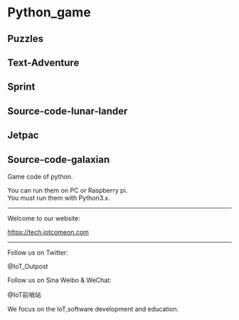 # Python_game

## Puzzles
## Text-Adventure
## Sprint
## Source-code-lunar-lander
## Jetpac
## Source-code-galaxian


Game code of python.


You can run them on PC or Raspberry pi.<br>
You must run them with Python3.x.

*****************************************************

Welcome to our website:

https://tech.iotcomeon.com

*****************************************************

Follow us on Twitter:

@IoT_Outpost

Follow us on Sina Weibo & WeChat:

@IoT前哨站

We focus on the IoT,software development and education.
